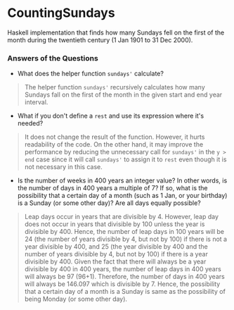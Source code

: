 # CountingSundays
Haskell implementation that finds how many Sundays fell on the first of the month during the 
twentieth century (1 Jan 1901 to 31 Dec 2000).

### Answers of the Questions

- What does the helper function ```sundays'``` calculate?
> The helper function ```sundays'``` recursively calculates how many Sundays fall on the first of the month in the given start and end year interval.

- What if you don't define a ```rest``` and use its expression where it's needed?
> It does not change the result of the function. However, it hurts readability of the code. On the other hand, it may improve the performance by reducing the unnecessary call for ```sundays'``` in the ```y > end``` case since it will call ```sundays'``` to assign it to ```rest``` even though it is not necessary in this case. 

- Is the number of weeks in 400 years an integer value? In other words, is the number of days in 400 years a multiple of 7? If so, what is the possibility that a certain day of a month (such as 1 Jan, or your birthday) is a Sunday (or some other day)? Are all days equally possible?
> Leap days occur in years that are divisible by 4. However, leap day does not occur in years that divisible by 100 unless the year is divisible by 400. Hence, the number of leap days in 100 years will be 24 (the number of years divisible by 4, but not by 100) if there is not a year divisible by 400, and 25 (the year divisible by 400 and the number of years divisible by 4, but not by 100) if there is a year divisible by 400. Given the fact that there will always be a year divisible by 400 in 400 years, the number of leap days in 400 years will always be 97 (96+1). Therefore, the number of days in 400 years will always be 146.097 which is divisible by 7. Hence, the possibility that a certain day of a month is a Sunday is same as the possibility of being Monday (or some other day).
